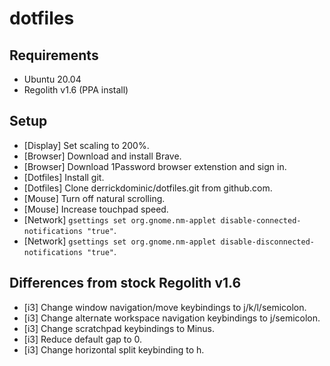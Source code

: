 # dotfiles

## Requirements
- Ubuntu 20.04
- Regolith v1.6 (PPA install)

## Setup
- [Display] Set scaling to 200%.
- [Browser] Download and install Brave.
- [Browser] Download 1Password browser extenstion and sign in.
- [Dotfiles] Install git.
- [Dotfiles] Clone derrickdominic/dotfiles.git from github.com.
- [Mouse] Turn off natural scrolling.
- [Mouse] Increase touchpad speed.
- [Network] `gsettings set org.gnome.nm-applet disable-connected-notifications "true"`.
- [Network] `gsettings set org.gnome.nm-applet disable-disconnected-notifications "true"`.

## Differences from stock Regolith v1.6
- [i3] Change window navigation/move keybindings to j/k/l/semicolon.
- [i3] Change alternate workspace navigation keybindings to j/semicolon.
- [i3] Change scratchpad keybindings to Minus.
- [i3] Reduce default gap to 0.
- [i3] Change horizontal split keybinding to h.